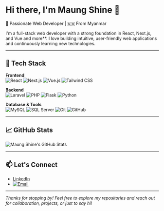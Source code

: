 # Hi there, I'm Maung Shine 👋

🎯 Passionate Web Developer | 🇲🇲 From Myanmar

I'm a full-stack web developer with a strong foundation in React, Next.js, and Vue and more\*\*. I love building intuitive, user-friendly web applications and continuously learning new technologies.

---

## 🚀 Tech Stack

**Frontend**  
![React](https://img.shields.io/badge/-React-61DAFB?logo=react&logoColor=white&style=flat)
![Next.js](https://img.shields.io/badge/-Next.js-000000?logo=next.js&logoColor=white&style=flat)
![Vue.js](https://img.shields.io/badge/-Vue.js-4FC08D?logo=vue.js&logoColor=white&style=flat)
![Tailwind CSS](https://img.shields.io/badge/-Tailwind-38B2AC?logo=tailwind-css&logoColor=white&style=flat)

**Backend**  
![Laravel](https://img.shields.io/badge/-Laravel-F05340?logo=laravel&logoColor=white&style=flat)
![PHP](https://img.shields.io/badge/-PHP-777BB4?logo=php&logoColor=white&style=flat)
![Flask](https://img.shields.io/badge/-Flask-000000?logo=flask&logoColor=white&style=flat)
![Python](https://img.shields.io/badge/-Python-3776AB?logo=python&logoColor=white&style=flat)

**Database & Tools**  
![MySQL](https://img.shields.io/badge/-MySQL-4479A1?logo=mysql&logoColor=white&style=flat)
![SQL Server](https://img.shields.io/badge/-SQL%20Server-CC2927?logo=microsoft-sql-server&logoColor=white&style=flat)
![Git](https://img.shields.io/badge/-Git-F05032?logo=git&logoColor=white&style=flat)
![GitHub](https://img.shields.io/badge/-GitHub-181717?logo=github&logoColor=white&style=flat)

---

## 📈 GitHub Stats

![Maung Shine's GitHub Stats](https://github-readme-stats.vercel.app/api?username=maungshine&show_icons=true&theme=radical)

---

## 📫 Let's Connect

- [LinkedIn](https://linkedin.com/in/maungshine)
- [![Email](https://img.shields.io/badge/email-shinekoko1276@gmail.com-blue?logo=gmail)](mailto:shinekoko1276@gmail.com)

---

_Thanks for stopping by! Feel free to explore my repositories and reach out for collaboration, projects, or just to say hi!_
